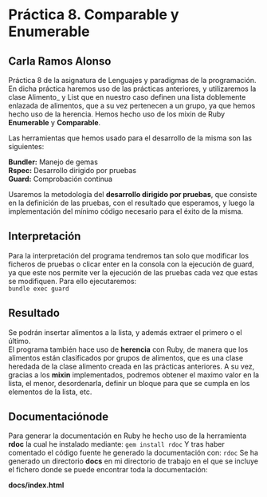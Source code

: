 # Práctica 8. Comparable y Enumerable

## Carla Ramos Alonso

Práctica 8 de la asignatura de Lenguajes y paradigmas de la programación.
En dicha práctica haremos uso de las prácticas anteriores, y utilizaremos la clase
Alimento_ y List que en nuestro caso definen una lista doblemente enlazada de alimentos, que 
a su vez pertenecen a un grupo, ya que hemos hecho uso de la herencia. 
Hemos hecho uso de los mixin de Ruby **Enumerable** y **Comparable**.

Las herramientas que hemos usado para el desarrollo de la misma son las siguientes:

__Bundler:__ Manejo de gemas  
__Rspec:__   Desarrollo dirigido por pruebas  
__Guard:__   Comprobación continua  

Usaremos la metodología del **desarrollo dirigido por pruebas**, que consiste en la definición de las pruebas, con el resultado que esperamos, y luego la implementación del mínimo código necesario para el éxito de la misma.

## Interpretación

Para la interpretación del programa tendremos tan solo que modificar los ficheros de pruebas o clicar enter en la consola con la ejecución de guard, ya que este nos permite ver la ejecución de las pruebas cada vez que estas se modifiquen.
Para ello ejecutaremos:  
    `bundle exec guard`

## Resultado

Se podrán insertar alimentos a la lista, y además extraer el primero o el último.  
El programa también hace uso de **herencia** con Ruby, de manera que los alimentos están clasificados por grupos de alimentos, que es una clase heredada de la clase alimento creada en las prácticas anteriores.
A su vez, gracias a los **mixin** implementados, podremos obtener el maximo valor en la lista, el menor, desordenarla, definir un bloque para que se cumpla en los elementos de la lista, etc. 

## Documentaciónode

Para generar la documentación en Ruby he hecho uso de la herramienta **rdoc** la cual he instalado mediante: 
`gem install rdoc`
Y tras haber comentado el código fuente he generado la documentación con:
`rdoc`
Se ha generado un directorio **docs** en mi directorio de trabajo en el que se incluye el fichero donde se puede encontrar toda la documentación:  

__docs/index.html__



